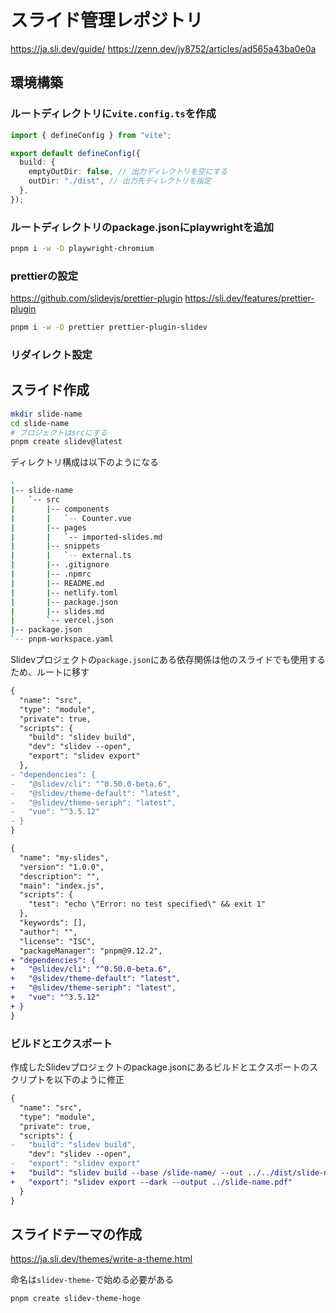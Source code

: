# スライド管理レポジトリ

<https://ja.sli.dev/guide/>
<https://zenn.dev/jy8752/articles/ad565a43ba0e0a>

## 環境構築

### ルートディレクトリに`vite.config.ts`を作成

```ts:./vite.config.ts
import { defineConfig } from "vite";

export default defineConfig({
  build: {
    emptyOutDir: false, // 出力ディレクトリを空にする
    outDir: "./dist", // 出力先ディレクトリを指定
  },
});
```

### ルートディレクトリのpackage.jsonにplaywrightを追加

```sh
pnpm i -w -D playwright-chromium
```

### prettierの設定

<https://github.com/slidevjs/prettier-plugin>
<https://sli.dev/features/prettier-plugin>

```sh
pnpm i -w -D prettier prettier-plugin-slidev
```

### リダイレクト設定

## スライド作成

```sh
mkdir slide-name
cd slide-name
# プロジェクトはsrcにする
pnpm create slidev@latest
```

ディレクトリ構成は以下のようになる

```sh
.
|-- slide-name
|   `-- src
|       |-- components
|       |   `-- Counter.vue
|       |-- pages
|       |   `-- imported-slides.md
|       |-- snippets
|       |   `-- external.ts
|       |-- .gitignore
|       |-- .npmrc
|       |-- README.md
|       |-- netlify.toml
|       |-- package.json
|       |-- slides.md
|       `-- vercel.json
|-- package.json
`-- pnpm-workspace.yaml
```

Slidevプロジェクトの`package.json`にある依存関係は他のスライドでも使用するため、ルートに移す

```diff json:./slide-name/package.json
{
  "name": "src",
  "type": "module",
  "private": true,
  "scripts": {
    "build": "slidev build",
    "dev": "slidev --open",
    "export": "slidev export"
  },
- "dependencies": {
-   "@slidev/cli": "^0.50.0-beta.6",
-   "@slidev/theme-default": "latest",
-   "@slidev/theme-seriph": "latest",
-   "vue": "^3.5.12"
- }
}
```

```diff json:./package.json
{
  "name": "my-slides",
  "version": "1.0.0",
  "description": "",
  "main": "index.js",
  "scripts": {
    "test": "echo \"Error: no test specified\" && exit 1"
  },
  "keywords": [],
  "author": "",
  "license": "ISC",
  "packageManager": "pnpm@9.12.2",
+ "dependencies": {
+   "@slidev/cli": "^0.50.0-beta.6",
+   "@slidev/theme-default": "latest",
+   "@slidev/theme-seriph": "latest",
+   "vue": "^3.5.12"
+ }
}
```

### ビルドとエクスポート

作成したSlidevプロジェクトのpackage.jsonにあるビルドとエクスポートのスクリプトを以下のように修正

```diff json:./slide-name/package.json
{
  "name": "src",
  "type": "module",
  "private": true,
  "scripts": {
-   "build": "slidev build",
    "dev": "slidev --open",
-   "export": "slidev export"
+   "build": "slidev build --base /slide-name/ --out ../../dist/slide-name",
+   "export": "slidev export --dark --output ../slide-name.pdf"
  }
}
```

## スライドテーマの作成

<https://ja.sli.dev/themes/write-a-theme.html>

命名は`slidev-theme-`で始める必要がある

```sh
pnpm create slidev-theme-hoge
```
